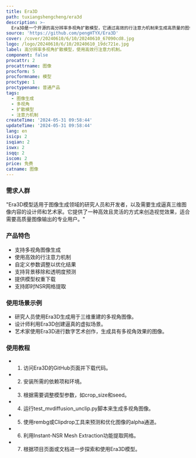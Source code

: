 ```yaml
---
title: Era3D
path: tuxiangshengcheng/era3d
description: >-
  Era3D是一个开源的高分辨率多视角扩散模型，它通过高效的行注意力机制来生成高质量的图像。该模型能够生成多视角的颜色和法线图像，支持自定义参数以获得最佳结果。Era3D在图像生成领域具有重要性，因为它提供了一种新的方法来生成逼真的三维图像。
source: 'https://github.com/pengHTYX/Era3D'
cover: /cover/20240610/6/10/20240610_67090cd8.jpg
logo: /logo/20240610/6/10/20240610_19dc721e.jpg
label: 高分辨率多视角扩散模型，使用高效行注意力机制。
component: false
procattr: 2
procattrname: 图像
procform: 5
procformname: 模型
proctype: 1
proctypename: 普通产品
tags:
  - 图像生成
  - 多视角
  - 扩散模型
  - 注意力机制
createTime: '2024-05-31 09:58:44'
updateTime: '2024-05-31 09:58:44'
lang: en
isicp: 2
isqian: 2
iswx: 2
isqq: 2
iscom: 2
price: 免费
catname: 图像
---
```




### 需求人群
"Era3D模型适用于图像生成领域的研究人员和开发者，以及需要生成逼真三维图像内容的设计师和艺术家。它提供了一种高效且灵活的方式来创造视觉效果，适合需要高质量图像输出的专业用户。"

### 产品特色
* 支持多视角图像生成
* 使用高效的行注意力机制
* 自定义参数调整以优化结果
* 支持背景移除和透明度预测
* 提供模型权重下载
* 支持即时NSR网格提取

### 使用场景示例
* 研究人员使用Era3D生成用于三维重建的多视角图像。
* 设计师利用Era3D创建逼真的虚拟场景。
* 艺术家使用Era3D进行数字艺术创作，生成具有多视角效果的图像。

### 使用教程
* 1. 访问Era3D的GitHub页面并下载代码。
* 2. 安装所需的依赖项和环境。
* 3. 根据需要调整模型参数，如crop_size和seed。
* 4. 运行test_mvdiffusion_unclip.py脚本来生成多视角图像。
* 5. 使用rembg或Clipdrop工具来预测和优化图像的alpha通道。
* 6. 利用Instant-NSR Mesh Extraction功能提取网格。
* 7. 根据项目页面或文档进一步探索和使用Era3D模型。

  
